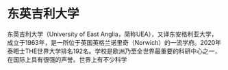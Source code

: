 # 东英吉利大学

东英吉利大学（University of East Anglia，简称UEA），又译东安格利亚大学，成立于1963年，是一所位于英国英格兰诺里奇（Norwich）的一流学府。2020年泰晤士THE世界大学排名192名。学校是欧洲乃至全世界最重要的科研中心之一，在国际上具有很强的声誉。世界上有不少科学